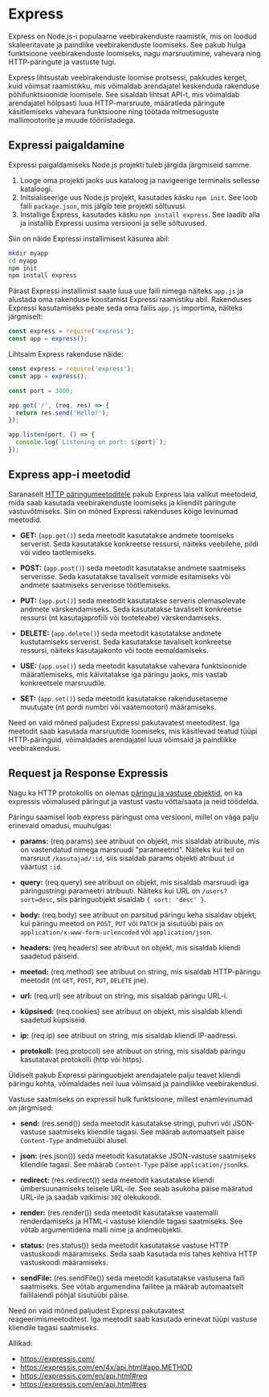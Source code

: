 # Express

Express on Node.js-i populaarne veebirakenduste raamistik, mis on loodud skaleeritavate ja paindlike veebirakenduste loomiseks. See pakub hulga funktsioone veebirakenduste loomiseks, nagu marsruutimine, vahevara ning HTTP-päringute ja vastuste tugi.

Express lihtsustab veebirakenduste loomise protsessi, pakkudes kerget, kuid võimsat raamistikku, mis võimaldab arendajatel keskenduda rakenduse põhifunktsioonide loomisele. See sisaldab lihtsat API-t, mis võimaldab arendajatel hõlpsasti luua HTTP-marsruute, määratleda päringute käsitlemiseks vahevara funktsioone ning töötada mitmesuguste mallimootorite ja muude tööriistadega.

## Expressi paigaldamine

Expressi paigaldamiseks Node.js projekti tuleb järgida järgmiseid samme.

1. Looge oma projekti jaoks uus kataloog ja navigeerige terminalis sellesse kataloogi.
2. Initsialiseerige uus Node.js projekt, kasutades käsku `npm init`. See loob faili `package.json`, mis jälgib teie projekti sõltuvusi.
3. Installige Express, kasutades käsku `npm install express`. See laadib alla ja installib Expressi uusima versiooni ja selle sõltuvused.

Siin on näide Expressi installimisest käsurea abil:
```bash
mkdir myapp
cd myapp
npm init
npm install express
```

Pärast Expressi installimist saate luua uue faili nimega näiteks `app.js` ja alustada oma rakenduse koostamist Expressi raamistiku abil. Rakenduses Expressi kasutamiseks peate seda oma failis `app.js` importima, näiteks järgmiselt:

```javascript
const express = require('express');
const app = express();
```

Lihtsaim Express rakenduse näide:

```javascript
const express = require('express');
const app = express();

const port = 3000;

app.get('/', (req, res) => {
  return res.send('Hello!');
});

app.listen(port, () => {
  console.log(`Listening on port: ${port}`);
});
```

## Express app-i meetodid

Saranaselt [HTTP päringumeetoditele](../httpMeetodid/README.md) pakub Express laia valikut meetodeid, mida saab kasutada veebirakenduste loomiseks ja kliendilt päringute vastuvõtmiseks. Siin on mõned Expressi rakenduses kõige levinumad meetodid.

- **GET:** (`app.get()`) seda meetodit kasutatakse andmete toomiseks serverist. Seda kasutatakse konkreetse ressursi, näiteks veebilehe, pildi või video taotlemiseks.

- **POST:** (`app.post()`) seda meetodit kasutatakse andmete saatmiseks serverisse. Seda kasutatakse tavaliselt vormide esitamiseks või andmete saatmiseks serverisse töötlemiseks.

- **PUT:** (`app.put()`) seda meetodit kasutatakse serveris olemasolevate andmete värskendamiseks. Seda kasutatakse tavaliselt konkreetse ressursi (nt kasutajaprofiili või tooteteabe) värskendamiseks.

- **DELETE:** (`app.delete()`) seda meetodit kasutatakse andmete kustutamiseks serverist. Seda kasutatakse tavaliselt konkreetse ressursi, näiteks kasutajakonto või toote eemaldamiseks.

- **USE:** (`app.use()`) seda meetodit kasutatakse vahevara funktsioonide määratlemiseks, mis käivitatakse iga päringu jaoks, mis vastab konkreetsele marsruudile.

- **SET:** (`app.set()`) seda meetodit kasutatakse rakendusetaseme muutujate (nt pordi numbri või vaatemootori) määramiseks.

Need on vaid mõned paljudest Expressi pakutavatest meetoditest. Iga meetodit saab kasutada marsruutide loomiseks, mis käsitlevad teatud tüüpi HTTP-päringuid, võimaldades arendajatel luua võimsaid ja paindlikke veebirakendusi.

## Request ja Response Expressis

Nagu ka HTTP protokollis on olemas [päringu ja vastuse objektid](../reqres/README.md), on ka expressis võimalused päringut ja vastust vastu võtta/saata ja neid töödelda.

Päringu saamisel loob express päringust oma versiooni, millel on väga palju erinevaid omadusi, muuhulgas:

- **params:** (req.params) see atribuut on objekt, mis sisaldab atribuute, mis on vastendatud nimega marsruudi "parameetrid". Näiteks kui teil on marsruut `/kasutajad/:id`, siis sisaldab params objekti atribuut `id` väärtust `:id`.

- **query:** (req.query) see atribuut on objekt, mis sisaldab marsruudi iga päringustringi parameetri atribuuti. Näiteks kui URL on `/users?sort=desc`, siis päringuobjekt sisaldab `{ sort: 'desc' }`.

- **body:** (req.body) see atribuut on parsitud päringu keha sisaldav objekt, kui päringu meetod on `POST`, `PUT` või `PATCH` ja sisutüübi päis on `application/x-www-form-urlencoded` või `application/json`.

- **headers:** (req.headers) see atribuut on objekt, mis sisaldab kliendi saadetud päiseid.

- **meetod:** (req.method) see atribuut on string, mis sisaldab HTTP-päringu meetodit (nt `GET`, `POST`, `PUT`, `DELETE` jne).

- **url:** (req.url) see atribuut on string, mis sisaldab päringu URL-i.

- **küpsised:** (req.cookies) see atribuut on objekt, mis sisaldab kliendi saadetud küpsiseid.

- **ip:** (req.ip) see atribuut on string, mis sisaldab kliendi IP-aadressi.

- **protokoll:** (req.protocol) see atribuut on string, mis sisaldab päringu kasutatavat protokolli (http või https).

Üldiselt pakub Expressi päringuobjekt arendajatele palju teavet kliendi päringu kohta, võimaldades neil luua võimsaid ja paindlikke veebirakendusi.

Vastuse saatmiseks on expressil hulk funktsioone, millest enamlevinumad on järgmised:

- **send:** (res.send()) seda meetodit kasutatakse stringi, puhvri või JSON-vastuse saatmiseks kliendile tagasi. See määrab automaatselt päise `Content-Type` andmetüübi alusel.

- **json:** (res.json()) seda meetodit kasutatakse JSON-vastuse saatmiseks kliendile tagasi. See määrab `Content-Type` päise `application/json`iks.

- **redirect:** (res.redirect()) seda meetodit kasutatakse kliendi ümbersuunamiseks teisele URL-ile. See seab asukoha päise määratud URL-ile ja saadab vaikimisi `302` olekukoodi.

- **render:** (res.render()) seda meetodit kasutatakse vaatemalli renderdamiseks ja HTML-i vastuse kliendile tagasi saatmiseks. See võtab argumentidena malli nime ja andmeobjekti.

- **status:** (res.status()) seda meetodit kasutatakse vastuse HTTP vastuskoodi määramiseks. Seda saab kasutada mis tahes kehtiva HTTP vastuskoodi määramiseks.

- **sendFile:** (res.sendFile()) seda meetodit kasutatakse vastusena faili saatmiseks. See võtab argumendina failitee ja määrab automaatselt faililaiendi põhjal sisutüübi päise.

Need on vaid mõned paljudest Expressi pakutavatest reageerimismeetoditest. Iga meetodit saab kasutada erinevat tüüpi vastuse kliendile tagasi saatmiseks.

Allikad:

- <https://expressjs.com/>
- <https://expressjs.com/en/4x/api.html#app.METHOD>
- <https://expressjs.com/en/api.html#req>
- <https://expressjs.com/en/api.html#res>

